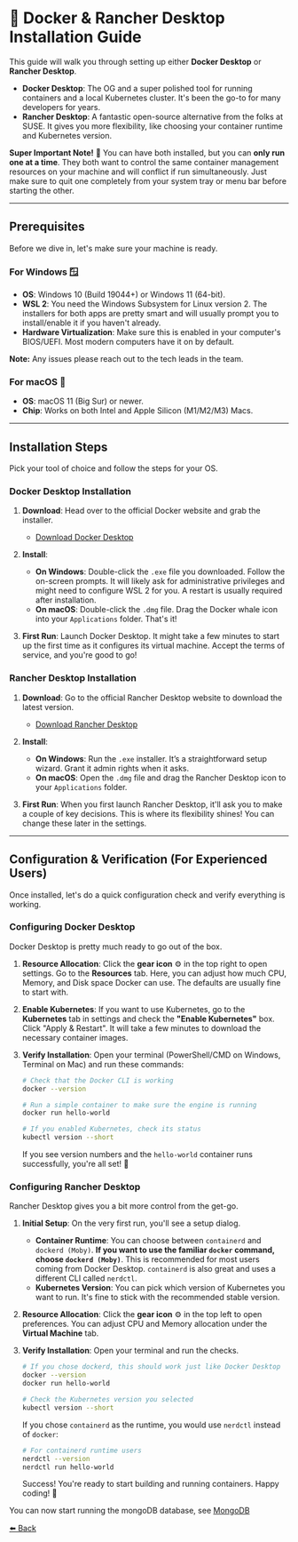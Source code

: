 # 🐳 Docker & Rancher Desktop Installation Guide

This guide will walk you through setting up either **Docker Desktop** or **Rancher Desktop**.

* **Docker Desktop**: The OG and a super polished tool for running containers and a local Kubernetes cluster. It's been the go-to for many developers for years.
* **Rancher Desktop**: A fantastic open-source alternative from the folks at SUSE. It gives you more flexibility, like choosing your container runtime and Kubernetes version.

**Super Important Note!** 🚨 You can have both installed, but you can **only run one at a time**. They both want to control the same container management resources on your machine and will conflict if run simultaneously. Just make sure to quit one completely from your system tray or menu bar before starting the other.

---

## Prerequisites

Before we dive in, let's make sure your machine is ready.

### For Windows 🪟

* **OS**: Windows 10 (Build 19044+) or Windows 11 (64-bit).
* **WSL 2**: You need the Windows Subsystem for Linux version 2. The installers for both apps are pretty smart and will usually prompt you to install/enable it if you haven't already.
* **Hardware Virtualization**: Make sure this is enabled in your computer's BIOS/UEFI. Most modern computers have it on by default.

**Note:** Any issues please reach out to the tech leads in the team.

### For macOS 🍎

* **OS**: macOS 11 (Big Sur) or newer.
* **Chip**: Works on both Intel and Apple Silicon (M1/M2/M3) Macs.

---

## Installation Steps

Pick your tool of choice and follow the steps for your OS.

### Docker Desktop Installation

1.  **Download**: Head over to the official Docker website and grab the installer.
    * [Download Docker Desktop](https://www.docker.com/products/docker-desktop/)

2.  **Install**:
    * **On Windows**: Double-click the `.exe` file you downloaded. Follow the on-screen prompts. It will likely ask for administrative privileges and might need to configure WSL 2 for you. A restart is usually required after installation.
    * **On macOS**: Double-click the `.dmg` file. Drag the Docker whale icon into your `Applications` folder. That's it!

3.  **First Run**: Launch Docker Desktop. It might take a few minutes to start up the first time as it configures its virtual machine. Accept the terms of service, and you're good to go!

### Rancher Desktop Installation

1.  **Download**: Go to the official Rancher Desktop website to download the latest version.
    * [Download Rancher Desktop](https://rancherdesktop.io/)

2.  **Install**:
    * **On Windows**: Run the `.exe` installer. It’s a straightforward setup wizard. Grant it admin rights when it asks.
    * **On macOS**: Open the `.dmg` file and drag the Rancher Desktop icon to your `Applications` folder.

3.  **First Run**: When you first launch Rancher Desktop, it'll ask you to make a couple of key decisions. This is where its flexibility shines! You can change these later in the settings.

---

## Configuration & Verification (For Experienced Users)

Once installed, let's do a quick configuration check and verify everything is working.

### Configuring Docker Desktop

Docker Desktop is pretty much ready to go out of the box.

1.  **Resource Allocation**: Click the **gear icon** ⚙️ in the top right to open settings. Go to the **Resources** tab. Here, you can adjust how much CPU, Memory, and Disk space Docker can use. The defaults are usually fine to start with.
2.  **Enable Kubernetes**: If you want to use Kubernetes, go to the **Kubernetes** tab in settings and check the **"Enable Kubernetes"** box. Click "Apply & Restart". It will take a few minutes to download the necessary container images.
3.  **Verify Installation**: Open your terminal (PowerShell/CMD on Windows, Terminal on Mac) and run these commands:

    ```bash
    # Check that the Docker CLI is working
    docker --version

    # Run a simple container to make sure the engine is running
    docker run hello-world

    # If you enabled Kubernetes, check its status
    kubectl version --short
    ```

    If you see version numbers and the `hello-world` container runs successfully, you're all set! 🎉

### Configuring Rancher Desktop

Rancher Desktop gives you a bit more control from the get-go.

1.  **Initial Setup**: On the very first run, you'll see a setup dialog.
    * **Container Runtime**: You can choose between `containerd` and `dockerd (Moby)`. **If you want to use the familiar `docker` command, choose `dockerd (Moby)`**. This is recommended for most users coming from Docker Desktop. `containerd` is also great and uses a different CLI called `nerdctl`.
    * **Kubernetes Version**: You can pick which version of Kubernetes you want to run. It's fine to stick with the recommended stable version.

2.  **Resource Allocation**: Click the **gear icon** ⚙️ in the top left to open preferences. You can adjust CPU and Memory allocation under the **Virtual Machine** tab.
3.  **Verify Installation**: Open your terminal and run the checks.

    ```bash
    # If you chose dockerd, this should work just like Docker Desktop
    docker --version
    docker run hello-world

    # Check the Kubernetes version you selected
    kubectl version --short
    ```

    If you chose `containerd` as the runtime, you would use `nerdctl` instead of `docker`:
    ```bash
    # For containerd runtime users
    nerdctl --version
    nerdctl run hello-world
    ```
    Success! You're ready to start building and running containers. Happy coding! 🚀

You can now start running the mongoDB database, see [MongoDB ](./MONGODB.md)   


[⬅️ Back](README.md)